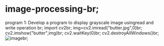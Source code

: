 # image-processing-br;
program 1: Develop a program to display grayscale image usingread and write operation br;
import cv2br;
img=cv2.imread("butter.jpg",0)br;
cv2.imshow("butter",img)br;
cv2.waitKey(0)br;
cv2.destroyAllWindows()br;
![image](https://user-images.githubusercontent.com/99865138/173808282-3df0a570-73a7-43bb-99e9-6daa38728069.png)br;
